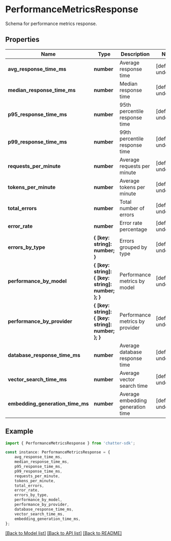 # PerformanceMetricsResponse

Schema for performance metrics response.

## Properties

Name | Type | Description | Notes
------------ | ------------- | ------------- | -------------
**avg_response_time_ms** | **number** | Average response time | [default to undefined]
**median_response_time_ms** | **number** | Median response time | [default to undefined]
**p95_response_time_ms** | **number** | 95th percentile response time | [default to undefined]
**p99_response_time_ms** | **number** | 99th percentile response time | [default to undefined]
**requests_per_minute** | **number** | Average requests per minute | [default to undefined]
**tokens_per_minute** | **number** | Average tokens per minute | [default to undefined]
**total_errors** | **number** | Total number of errors | [default to undefined]
**error_rate** | **number** | Error rate percentage | [default to undefined]
**errors_by_type** | **{ [key: string]: number; }** | Errors grouped by type | [default to undefined]
**performance_by_model** | **{ [key: string]: { [key: string]: number; }; }** | Performance metrics by model | [default to undefined]
**performance_by_provider** | **{ [key: string]: { [key: string]: number; }; }** | Performance metrics by provider | [default to undefined]
**database_response_time_ms** | **number** | Average database response time | [default to undefined]
**vector_search_time_ms** | **number** | Average vector search time | [default to undefined]
**embedding_generation_time_ms** | **number** | Average embedding generation time | [default to undefined]

## Example

```typescript
import { PerformanceMetricsResponse } from 'chatter-sdk';

const instance: PerformanceMetricsResponse = {
    avg_response_time_ms,
    median_response_time_ms,
    p95_response_time_ms,
    p99_response_time_ms,
    requests_per_minute,
    tokens_per_minute,
    total_errors,
    error_rate,
    errors_by_type,
    performance_by_model,
    performance_by_provider,
    database_response_time_ms,
    vector_search_time_ms,
    embedding_generation_time_ms,
};
```

[[Back to Model list]](../README.md#documentation-for-models) [[Back to API list]](../README.md#documentation-for-api-endpoints) [[Back to README]](../README.md)
